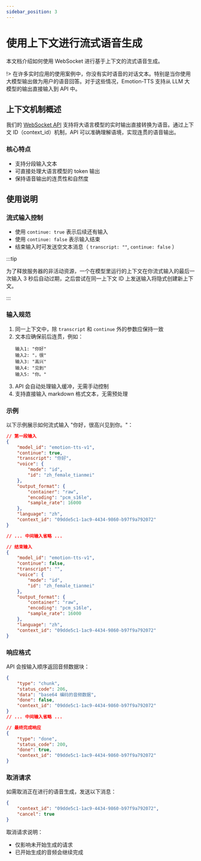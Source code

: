 ```yaml
---
sidebar_position: 3
---
```

# 使用上下文进行流式语音生成

本文档介绍如何使用 WebSocket 进行基于上下文的流式语音生成。

!> 在许多实时应用的使用案例中，你没有实时语音的对话文本。特别是当你使用大模型输出做为用户的语音回答。对于这些情况，Emotion-TTS 支持从 LLM 大模型的输出直接输入到 API 中。

## 上下文机制概述

我们的 [WebSocket API](/api/speech/websocket) 支持将大语言模型的实时输出直接转换为语音。通过上下文 ID（context_id）机制，API 可以准确理解语境，实现连贯的语音输出。

### 核心特点

- 支持分段输入文本
- 可直接处理大语言模型的 token 输出
- 保持语音输出的连贯性和自然度

## 使用说明

### 流式输入控制
- 使用 `continue: true` 表示后续还有输入
- 使用 `continue: false` 表示输入结束
- 结束输入时可发送空文本消息（ `transcript: ""`, `continue: false` ）

:::tip

为了释放服务器的非活动资源，一个在模型里运行的上下文在你流式输入的最后一次输入 3 秒后自动过期，之后尝试在同一上下文 ID 上发送输入将隐式创建新上下文。

:::

### 输入规范

1. 同一上下文中，除 `transcript` 和 `continue` 外的参数应保持一致
2. 文本应确保前后连贯，例如：
   ```
   输入1: "你好"
   输入2: "，很"
   输入3: "高兴"
   输入4: "见到"
   输入5: "你。"
   ```
3. API 会自动处理输入缓冲，无需手动控制
4. 支持直接输入 markdown 格式文本，无需预处理

### 示例

以下示例展示如何流式输入 "你好，很高兴见到你。"：

```json
// 第一段输入
{
    "model_id": "emotion-tts-v1",
    "continue": true,
    "transcript": "你好",
    "voice": {
        "mode": "id",
        "id": "zh_female_tianmei"
    },
    "output_format": {
        "container": "raw",
        "encoding": "pcm_s16le",
        "sample_rate": 16000
    },
    "language": "zh",
    "context_id": "09dde5c1-1ac9-4434-9860-b97f9a792072"
}

// ... 中间输入省略 ...

// 结束输入
{
    "model_id": "emotion-tts-v1",
    "continue": false,
    "transcript": "",
    "voice": {
        "mode": "id",
        "id": "zh_female_tianmei"
    },
    "output_format": {
        "container": "raw",
        "encoding": "pcm_s16le",
        "sample_rate": 16000
    },
    "language": "zh",
    "context_id": "09dde5c1-1ac9-4434-9860-b97f9a792072"
}
```

### 响应格式

API 会按输入顺序返回音频数据块：

```json
{
    "type": "chunk",
    "status_code": 206,
    "data": "base64 编码的音频数据",
    "done": false,
    "context_id": "09dde5c1-1ac9-4434-9860-b97f9a792072"
}
// ... 中间输入省略 ...

// 最终完成响应
{
    "type": "done",
    "status_code": 200,
    "done": true,
    "context_id": "09dde5c1-1ac9-4434-9860-b97f9a792072"
}
```

### 取消请求

如需取消正在进行的语音生成，发送以下消息：

```json
{
    "context_id": "09dde5c1-1ac9-4434-9860-b97f9a792072",
    "cancel": true
}
```

取消请求说明：
- 仅影响未开始生成的请求
- 已开始生成的音频会继续完成